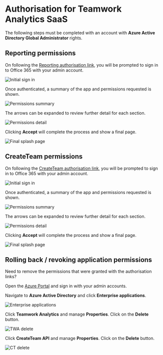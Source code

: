 # Authorisation for Teamwork Analytics SaaS

The following steps must be completed with an account with **Azure Active Directory Global Administrator** rights. 

## Reporting permissions

On following the [Reporting authorisation link](https://mod.qa/ReportConsent), you will be prompted to sign in to Office 365 with your admin account.

![Initial sign in](../images/TWASaaS-CT-auth1.png)

Once authenticated, a summary of the app and permissions requested is shown.

![Permissions summary](../images/TWASaaS-Report-auth2.png)

The arrows can be expanded to review further detail for each section.

![Permissions detail](../images/TWASaaS-Report-auth3.png)

Clicking **Accept** will complete the process and show a final page.

![Final splash page](../images/TWASaaS-Report-auth4.png)


## CreateTeam permissions

On following the [CreateTeam authorisation link](https://mod.qa/CreateTeamConsent), you will be prompted to sign in to Office 365 with your admin account.

![Initial sign in](../images/TWASaaS-CT-auth1.png)

Once authenticated, a summary of the app and permissions requested is shown.

![Permissions summary](../images/TWASaaS-CT-auth2.png)

The arrows can be expanded to review further detail for each section.

![Permissions detail](../images/TWASaaS-CT-auth3.png)

Clicking **Accept** will complete the process and show a final page.

![Final splash page](../images/TWASaaS-CT-auth4.png)

## Rolling back / revoking application permissions

Need to remove the permissions that were granted with the authorisation links?

Open the [Azure Portal](https://portal.azure.com) and sign in with your admin accounts.

Navigate to **Azure Active Directory** and click **Enterprise applications**.

![Enterprise applications](../images/TWASaaS-revoke-1.png) 

Click **Teamwork Analytics** and manage **Properties**. Click on the **Delete** button.

![TWA delete](../images/TWASaaS-revoke-3.png)

Click **CreateTeam API** and manage **Properties**. Click on the **Delete** button.

![CT delete](../images/TWASaaS-revoke-2.png)